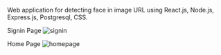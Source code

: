 Web application for detecting face in image URL using React.js, Node.js, Express.js, Postgresql, CSS.

Signin Page
![signin](https://user-images.githubusercontent.com/28638625/144319430-6597f5b4-4e72-4fd1-96ee-d12ba06f00d2.JPG)

Home Page
![homepage](https://user-images.githubusercontent.com/28638625/144319437-22ff9eb1-7d41-4fff-a009-5d6eac0f12a5.JPG)
